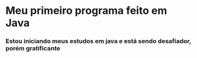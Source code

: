   # Meu primeiro programa feito em  Java
  
  ### Estou iniciando meus estudos em java e está sendo desafiador, porém gratificante 
  

